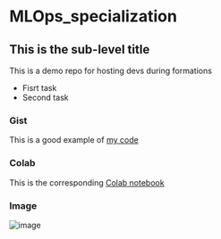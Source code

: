 # MLOps_specialization
## This is the sub-level title
This is a demo repo for hosting devs during formations

* Fisrt task
* Second task

### Gist
This is a good example of [my code](https://gist.github.com/SonsonTheQuest/94affc4150559d9c61d5a274ce56e67d)

### Colab

This is the corresponding [Colab notebook](https://github.com/SonsonTheQuest/MLOps_specialization/blob/main/Test_colab_notebook.ipynb)

### Image
![image](https://github.com/SonsonTheQuest/MLOps_specialization/assets/40429439/bb62035b-9149-47c8-8549-a4e4fe074e2a)
